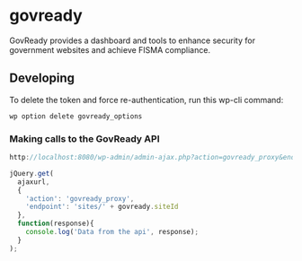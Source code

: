 # govready
GovReady provides a dashboard and tools to enhance security for government websites and achieve FISMA compliance.



## Developing

To delete the token and force re-authentication, run this wp-cli command:
```
wp option delete govready_options
```

### Making calls to the GovReady API
```javascript
http://localhost:8080/wp-admin/admin-ajax.php?action=govready_proxy&endpoint=/initialize&method=POST
```
```javascript
jQuery.get(
  ajaxurl, 
  {
    'action': 'govready_proxy',
    'endpoint': 'sites/' + govready.siteId
  }, 
  function(response){
    console.log('Data from the api', response);
  }
);
```